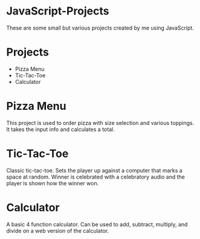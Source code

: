 # JavaScript-Projects
These are some small but various projects created by me using JavaScript.

# Projects
<ul>
  <li>Pizza Menu</li>
  <li>Tic-Tac-Toe</li>
  <li>Calculator</li>
</ul>

# Pizza Menu
This project is used to order pizza with size selection and various toppings. It takes the input info and calculates a total. 

# Tic-Tac-Toe
Classic tic-tac-toe. Sets the player up against a computer that marks a space at random. Winner is celebrated with a celebratory audio and the player is shown how the winner won. 

# Calculator
A basic 4 function calculator. Can be used to add, subtract, multiply, and divide on a web version of the calculator. 
